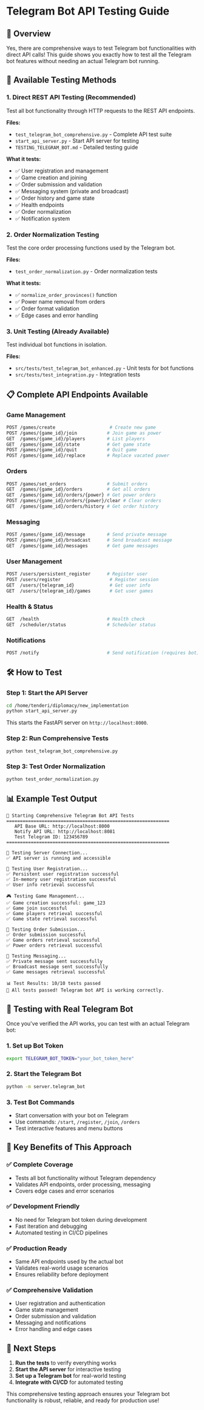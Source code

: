 # Telegram Bot API Testing Guide

## 🎯 Overview

Yes, there are comprehensive ways to test Telegram bot functionalities with direct API calls! This guide shows you exactly how to test all the Telegram bot features without needing an actual Telegram bot running.

## 🚀 Available Testing Methods

### 1. **Direct REST API Testing** (Recommended)
Test all bot functionality through HTTP requests to the REST API endpoints.

**Files:**
- `test_telegram_bot_comprehensive.py` - Complete API test suite
- `start_api_server.py` - Start API server for testing
- `TESTING_TELEGRAM_BOT.md` - Detailed testing guide

**What it tests:**
- ✅ User registration and management
- ✅ Game creation and joining
- ✅ Order submission and validation
- ✅ Messaging system (private and broadcast)
- ✅ Order history and game state
- ✅ Health endpoints
- ✅ Order normalization
- ✅ Notification system

### 2. **Order Normalization Testing**
Test the core order processing functions used by the Telegram bot.

**Files:**
- `test_order_normalization.py` - Order normalization tests

**What it tests:**
- ✅ `normalize_order_provinces()` function
- ✅ Power name removal from orders
- ✅ Order format validation
- ✅ Edge cases and error handling

### 3. **Unit Testing** (Already Available)
Test individual bot functions in isolation.

**Files:**
- `src/tests/test_telegram_bot_enhanced.py` - Unit tests for bot functions
- `src/tests/test_integration.py` - Integration tests

## 📋 Complete API Endpoints Available

### Game Management
```bash
POST /games/create                    # Create new game
POST /games/{game_id}/join           # Join game as power
GET  /games/{game_id}/players        # List players
GET  /games/{game_id}/state          # Get game state
POST /games/{game_id}/quit           # Quit game
POST /games/{game_id}/replace        # Replace vacated power
```

### Orders
```bash
POST /games/set_orders               # Submit orders
GET  /games/{game_id}/orders         # Get all orders
GET  /games/{game_id}/orders/{power} # Get power orders
POST /games/{game_id}/orders/{power}/clear # Clear orders
GET  /games/{game_id}/orders/history # Get order history
```

### Messaging
```bash
POST /games/{game_id}/message        # Send private message
POST /games/{game_id}/broadcast      # Send broadcast message
GET  /games/{game_id}/messages       # Get game messages
```

### User Management
```bash
POST /users/persistent_register      # Register user
POST /users/register                  # Register session
GET  /users/{telegram_id}             # Get user info
GET  /users/{telegram_id}/games       # Get user games
```

### Health & Status
```bash
GET  /health                         # Health check
GET  /scheduler/status               # Scheduler status
```

### Notifications
```bash
POST /notify                         # Send notification (requires bot)
```

## 🛠️ How to Test

### Step 1: Start the API Server
```bash
cd /home/tenderi/diplomacy/new_implementation
python start_api_server.py
```
This starts the FastAPI server on `http://localhost:8000`.

### Step 2: Run Comprehensive Tests
```bash
python test_telegram_bot_comprehensive.py
```

### Step 3: Test Order Normalization
```bash
python test_order_normalization.py
```

## 📊 Example Test Output

```
🚀 Starting Comprehensive Telegram Bot API Tests
============================================================
   API Base URL: http://localhost:8000
   Notify API URL: http://localhost:8081
   Test Telegram ID: 123456789
============================================================

🔌 Testing Server Connection...
✅ API server is running and accessible

🔐 Testing User Registration...
✅ Persistent user registration successful
✅ In-memory user registration successful
✅ User info retrieval successful

🎮 Testing Game Management...
✅ Game creation successful: game_123
✅ Game join successful
✅ Game players retrieval successful
✅ Game state retrieval successful

📝 Testing Order Submission...
✅ Order submission successful
✅ Game orders retrieval successful
✅ Power orders retrieval successful

💬 Testing Messaging...
✅ Private message sent successfully
✅ Broadcast message sent successfully
✅ Game messages retrieval successful

📊 Test Results: 10/10 tests passed
🎉 All tests passed! Telegram bot API is working correctly.
```

## 🔧 Testing with Real Telegram Bot

Once you've verified the API works, you can test with an actual Telegram bot:

### 1. Set up Bot Token
```bash
export TELEGRAM_BOT_TOKEN="your_bot_token_here"
```

### 2. Start the Telegram Bot
```bash
python -m server.telegram_bot
```

### 3. Test Bot Commands
- Start conversation with your bot on Telegram
- Use commands: `/start`, `/register`, `/join`, `/orders`
- Test interactive features and menu buttons

## 🎯 Key Benefits of This Approach

### ✅ **Complete Coverage**
- Tests all bot functionality without Telegram dependency
- Validates API endpoints, order processing, messaging
- Covers edge cases and error scenarios

### ✅ **Development Friendly**
- No need for Telegram bot token during development
- Fast iteration and debugging
- Automated testing in CI/CD pipelines

### ✅ **Production Ready**
- Same API endpoints used by the actual bot
- Validates real-world usage scenarios
- Ensures reliability before deployment

### ✅ **Comprehensive Validation**
- User registration and authentication
- Game state management
- Order submission and validation
- Messaging and notifications
- Error handling and edge cases

## 🚀 Next Steps

1. **Run the tests** to verify everything works
2. **Start the API server** for interactive testing
3. **Set up a Telegram bot** for real-world testing
4. **Integrate with CI/CD** for automated testing

This comprehensive testing approach ensures your Telegram bot functionality is robust, reliable, and ready for production use!
